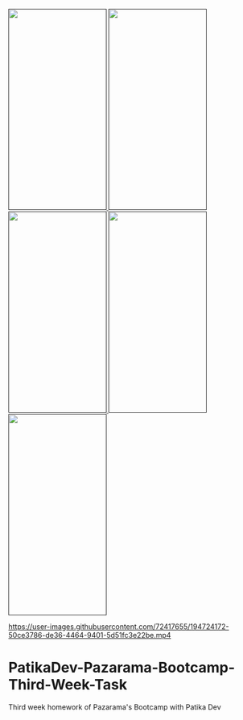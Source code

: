 
<a href= ""> <img src="https://user-images.githubusercontent.com/72417655/194723766-d45a7377-951f-4d48-8462-4b48abd5c0ef.png" width="195" height="400" />
<img src="https://user-images.githubusercontent.com/72417655/194723760-2a519a8d-b27b-433e-a053-89938a7c5c85.png" width="195" height="400" />
<img src="https://user-images.githubusercontent.com/72417655/194723768-b6bf34af-cbbe-4d11-9cf6-936b2acc6df0.png" width="195" height="400" />
<img src="https://user-images.githubusercontent.com/72417655/194723767-a60d97e8-973e-4c55-b026-a66546aa50ed.png" width="195" height="400" />
<img src="https://user-images.githubusercontent.com/72417655/194723757-628f523d-1b47-4d01-8c97-821a1e2e94eb.png" width="195" height="400" /></a>


https://user-images.githubusercontent.com/72417655/194724172-50ce3786-de36-4464-9401-5d51fc3e22be.mp4

# PatikaDev-Pazarama-Bootcamp-Third-Week-Task
 Third week homework of Pazarama's Bootcamp with Patika Dev

